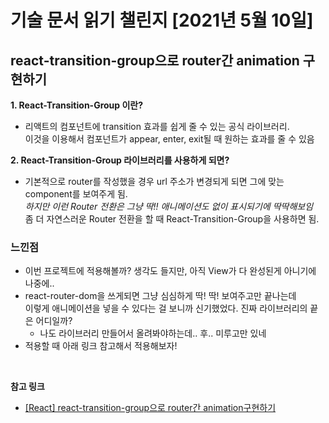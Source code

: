 # 기술 문서 읽기 챌린지 [2021년 5월 10일]

## **react-transition-group으로 router간 animation 구현하기**

**1. React-Transition-Group 이란?**

-   리액트의 컴포넌트에 transition 효과를 쉽게 줄 수 있는 공식 라이브러리.  
     이것을 이용해서 컴포넌트가 appear, enter, exit될 때 원하는 효과를 줄 수 있음

**2. React-Transition-Group 라이브러리를 사용하게 되면?**

-   기본적으로 router를 작성했을 경우 url 주소가 변경되게 되면 그에 맞는 component를 보여주게 됨.  
    _하지만 이런 Router 전환은 그냥 딱!! 애니메이션도 없이 표시되기에 딱딱해보임_  
    좀 더 자연스러운 Router 전환을 할 때 React-Transition-Group을 사용하면 됨.


### 느낀점

-   이번 프로젝트에 적용해볼까? 생각도 들지만, 아직 View가 다 완성된게 아니기에 나중에..
-   react-router-dom을 쓰게되면 그냥 심심하게 딱! 딱! 보여주고만 끝나는데  
    이렇게 애니메이션을 넣을 수 있다는 걸 보니까 신기했었다. 진짜 라이브러리의 끝은 어디일까?
    - 나도 라이브러리 만들어서 올려봐야하는데.. 후.. 미루고만 있네
-   적용할 때 아래 링크 참고해서 적용해보자!

<br/>

**참고 링크**

-   [[React] react-transition-group으로 router간 animation구현하기](https://13akstjq.github.io/react/2019/11/08/React-Transition-Group-완벽-정리하기.html)
